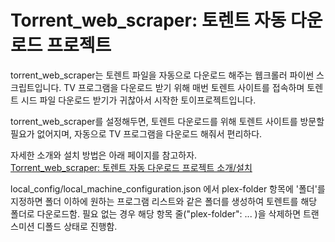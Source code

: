 # Torrent_web_scraper: 토렌트 자동 다운로드 프로젝트

torrent_web_scraper는 토렌트 파일을 자동으로 다운로드 해주는 웹크롤러 파이썬
스크립트입니다. TV 프로그램을 다운로드 받기 위해 매번 토렌트 사이트를 접속하며
토렌트 시드 파일 다운로드 받기가 귀찮아서 시작한 토이프로젝트입니다.

torrent_web_scraper를 설정해두면, 토렌트 다운로드를 위해 토렌트 사이트를
방문할 필요가 없어지며, 자동으로 TV 프로그램을 다운로드 해줘서 편리하다.

자세한 소개와 설치 방법은 아래 페이지를 참고하자.  
[Torrent_web_scraper: 토렌트 자동 다운로드 프로젝트 소개/설치](https://devinlife.com/project%20torrnet_web_scraper/torrent-web-scraper/)


local_config/local_machine_configuration.json 에서 plex-folder 항목에 '폴더'를 지정하면
폴더 이하에 원하는 프로그램 리스트와 같은 폴더를 생성하여 토렌트를 해당 폴더로 다운로드함.
필요 없는 경우 해당 항목 줄("plex-folder": ... )을 삭제하면 트랜스미션 디폴드 상태로 진행함.
 
